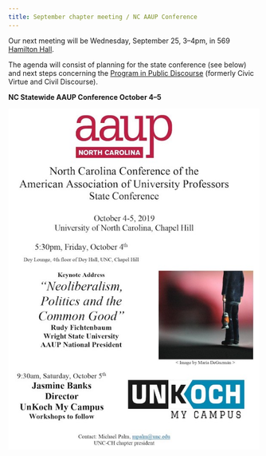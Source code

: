 ```yaml
---
title: September chapter meeting / NC AAUP Conference
---
```

Our next meeting will be Wednesday, September 25, 3–4pm, in 569 [Hamilton Hall](https://map.concept3d.com/?id=111#!m/104744). 

The agenda will consist of planning for the state conference (see below) and next steps concerning the [Program in Public Discourse](https://www.newsobserver.com/news/local/education/article235064552.html) (formerly Civic Virtue and Civil Discourse).

**NC Statewide AAUP Conference October 4–5**

![2019 NC AAUP Conference flyer](/assets/nc-aaup-conference-2019.jpg)


